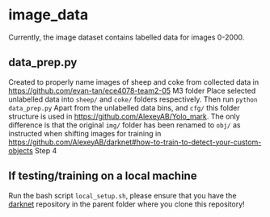 # image_data
Currently, the image dataset contains labelled data for images 0-2000.


## data_prep.py
Created to properly name images of sheep and coke from collected data in https://github.com/evan-tan/ece4078-team2-05 M3 folder
Place selected unlabelled data into `sheep/` and `coke/` folders respectively.
Then run `python data_prep.py`
Apart from the unlabelled data bins, and `cfg/` this folder structure is used in https://github.com/AlexeyAB/Yolo_mark. The only difference is that the original `img/` folder has been renamed to `obj/` as instructed when shifting images for training in https://github.com/AlexeyAB/darknet#how-to-train-to-detect-your-custom-objects Step 4

## If testing/training on a local machine
Run the bash script `local_setup.sh`, please ensure that you have the [darknet](https://github.com/AlexeyAB/darknet) repository in the parent folder where you clone this repository!